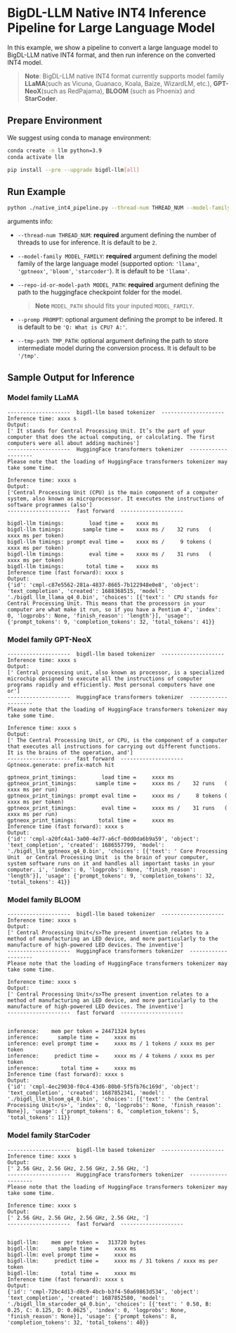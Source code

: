 # BigDL-LLM Native INT4 Inference Pipeline for Large Language Model

In this example, we show a pipeline to convert a large language model to BigDL-LLM native INT4 format, and then run inference on the converted INT4 model.

> **Note**: BigDL-LLM native INT4 format currently supports model family **LLaMA**(such as Vicuna, Guanaco, Koala, Baize, WizardLM, etc.), **GPT-NeoX**(such as RedPajama), **BLOOM** (such as Phoenix) and **StarCoder**.

## Prepare Environment
We suggest using conda to manage environment:
```bash
conda create -n llm python=3.9
conda activate llm

pip install --pre --upgrade bigdl-llm[all]
```

## Run Example
```bash
python ./native_int4_pipeline.py --thread-num THREAD_NUM --model-family MODEL_FAMILY --repo-id-or-model-path MODEL_PATH
```
arguments info:
- `--thread-num THREAD_NUM`: **required** argument defining the number of threads to use for inference. It is default to be `2`.
- `--model-family MODEL_FAMILY`: **required** argument defining the model family of the large language model (supported option: `'llama'`, `'gptneox'`, `'bloom'`, `'starcoder'`). It is default to be `'llama'`.
- `--repo-id-or-model-path MODEL_PATH`: **required** argument defining the path to the huggingface checkpoint folder for the model.

  > **Note** `MODEL_PATH` should fits your inputed `MODEL_FAMILY`.
- `--promp PROMPT`: optional argument defining the prompt to be infered. It is default to be `'Q: What is CPU? A:'`.
- `--tmp-path TMP_PATH`: optional argument defining the path to store intermediate model during the conversion process. It is default to be `'/tmp'`.

## Sample Output for Inference
### Model family LLaMA
```log
--------------------  bigdl-llm based tokenizer  --------------------
Inference time: xxxx s
Output:
[' It stands for Central Processing Unit. It’s the part of your computer that does the actual computing, or calculating. The first computers were all about adding machines']
--------------------  HuggingFace transformers tokenizer  --------------------
Please note that the loading of HuggingFace transformers tokenizer may take some time.

Inference time: xxxx s
Output:
['Central Processing Unit (CPU) is the main component of a computer system, also known as microprocessor. It executes the instructions of software programmes (also']
--------------------  fast forward  --------------------

bigdl-llm timings:        load time =    xxxx ms
bigdl-llm timings:      sample time =    xxxx ms /    32 runs   (    xxxx ms per token)
bigdl-llm timings: prompt eval time =    xxxx ms /     9 tokens (    xxxx ms per token)
bigdl-llm timings:        eval time =    xxxx ms /    31 runs   (    xxxx ms per token)
bigdl-llm timings:       total time =    xxxx ms
Inference time (fast forward): xxxx s
Output:
{'id': 'cmpl-c87e5562-281a-4837-8665-7b122948e0e8', 'object': 'text_completion', 'created': 1688368515, 'model': './bigdl_llm_llama_q4_0.bin', 'choices': [{'text': ' CPU stands for Central Processing Unit. This means that the processors in your computer are what make it run, so if you have a Pentium 4', 'index': 0, 'logprobs': None, 'finish_reason': 'length'}], 'usage': {'prompt_tokens': 9, 'completion_tokens': 32, 'total_tokens': 41}}
```

### Model family GPT-NeoX
```log
--------------------  bigdl-llm based tokenizer  --------------------
Inference time: xxxx s
Output:
[' Central processing unit, also known as processor, is a specialized microchip designed to execute all the instructions of computer programs rapidly and efficiently. Most personal computers have one or']
--------------------  HuggingFace transformers tokenizer  --------------------
Please note that the loading of HuggingFace transformers tokenizer may take some time.

Inference time: xxxx s
Output:
[' The Central Processing Unit, or CPU, is the component of a computer that executes all instructions for carrying out different functions. It is the brains of the operation, and']
--------------------  fast forward  --------------------
Gptneox.generate: prefix-match hit

gptneox_print_timings:        load time =     xxxx ms
gptneox_print_timings:      sample time =     xxxx ms /    32 runs   (    xxxx ms per run)
gptneox_print_timings: prompt eval time =     xxxx ms /     8 tokens (    xxxx ms per token)
gptneox_print_timings:        eval time =     xxxx ms /    31 runs   (    xxxx ms per run)
gptneox_print_timings:       total time =     xxxx ms
Inference time (fast forward): xxxx s
Output:
{'id': 'cmpl-a20fc4a1-3a00-4e77-a6cf-0dd0da6b9a59', 'object': 'text_completion', 'created': 1686557799, 'model': './bigdl_llm_gptneox_q4_0.bin', 'choices': [{'text': ' Core Processing Unit  or Central Processing Unit  is the brain of your computer, system software runs on it and handles all important tasks in your computer. i', 'index': 0, 'logprobs': None, 'finish_reason': 'length'}], 'usage': {'prompt_tokens': 9, 'completion_tokens': 32, 'total_tokens': 41}}
```

### Model family BLOOM
```log
--------------------  bigdl-llm based tokenizer  --------------------
Inference time: xxxx s
Output:
[' Central Processing Unit</s>The present invention relates to a method of manufacturing an LED device, and more particularly to the manufacture of high-powered LED devices. The inventive']
--------------------  HuggingFace transformers tokenizer  --------------------
Please note that the loading of HuggingFace transformers tokenizer may take some time.

Inference time: xxxx s
Output:
[' Central Processing Unit</s>The present invention relates to a method of manufacturing an LED device, and more particularly to the manufacture of high-powered LED devices. The inventive']
--------------------  fast forward  --------------------


inference:    mem per token = 24471324 bytes
inference:      sample time =     xxxx ms
inference: evel prompt time =     xxxx ms / 1 tokens / xxxx ms per token
inference:     predict time =     xxxx ms / 4 tokens / xxxx ms per token
inference:       total time =     xxxx ms
Inference time (fast forward): xxxx s
Output:
{'id': 'cmpl-4ec29030-f0c4-43d6-80b0-5f5fb76c169d', 'object': 'text_completion', 'created': 1687852341, 'model': './bigdl_llm_bloom_q4_0.bin', 'choices': [{'text': ' the Central Processing Unit</s>', 'index': 0, 'logprobs': None, 'finish_reason': None}], 'usage': {'prompt_tokens': 6, 'completion_tokens': 5, 'total_tokens': 11}}
```

### Model family StarCoder
```log
--------------------  bigdl-llm based tokenizer  --------------------
Inference time: xxxx s
Output:
[' 2.56 GHz, 2.56 GHz, 2.56 GHz, 2.56 GHz, ']
--------------------  HuggingFace transformers tokenizer  --------------------
Please note that the loading of HuggingFace transformers tokenizer may take some time.

Inference time: xxxx s
Output:
[' 2.56 GHz, 2.56 GHz, 2.56 GHz, 2.56 GHz, ']
--------------------  fast forward  --------------------


bigdl-llm:    mem per token =   313720 bytes
bigdl-llm:      sample time =     xxxx ms
bigdl-llm: evel prompt time =     xxxx ms
bigdl-llm:     predict time =     xxxx ms / 31 tokens / xxxx ms per token
bigdl-llm:       total time =     xxxx ms
Inference time (fast forward): xxxx s
Output:
{'id': 'cmpl-72bc4d13-d8c9-4bcb-b3f4-50a69863d534', 'object': 'text_completion', 'created': 1687852580, 'model': './bigdl_llm_starcoder_q4_0.bin', 'choices': [{'text': ' 0.50, B: 0.25, C: 0.125, D: 0.0625', 'index': 0, 'logprobs': None, 'finish_reason': None}], 'usage': {'prompt_tokens': 8, 'completion_tokens': 32, 'total_tokens': 40}}
```
